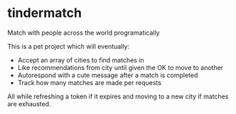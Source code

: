 # tindermatch
Match with people across the world programatically 

This is a pet project which will eventually:
- Accept an array of cities to find matches in
- Like recommendations from city until given the OK to move to another 
- Autorespond with a cute message after a match is completed
- Track how many matches are made per requests

All while refreshing a token if it expires and moving to a new city if matches are exhausted.



